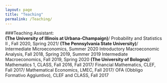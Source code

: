 ```yaml
---
layout: page
title: "Teaching"
permalink: /Teaching/
---
```



###Teaching Assistant:
<br />
**(The University of Illinois at Urbana-Champaign)**/
Probability and Statistics II , Fall 2020, Spring 2021/
**(The Pennsylvania State University)**/
Intermediate Microeconomics, Summer 2020
Introductory Macroeconomic Analysis, Fall 2018, Spring 2019, Summer 2019
Intermediate Macroeconomics, Fall 2019, Spring 2020
**(The University of Bologna)**/
Mathematics 1, CLASS, Fall 2016, Fall 2017/
Financial Mathematics, CLEF, Fall 2017/
Mathematical Economics, LMEC, Fall 2017/
OFA (Obbligo Formativo Aggiuntivo), CLEF and CLASS, Fall 2017


